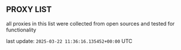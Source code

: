## PROXY LIST

all proxies in this list were collected from open sources and tested for functionality

last update: `2025-03-22 11:36:16.135452+00:00` UTC